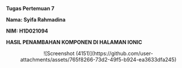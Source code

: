 **Tugas Pertemuan 7**

**Nama: Syifa Rahmadina**

**NIM: H1D021094**


**HASIL PENAMBAHAN KOMPONEN DI HALAMAN IONIC**

<p align="center">
 ![Screenshot (4151)](https://github.com/user-attachments/assets/765f8266-73d2-49f5-b924-ea3633dfa245)
</p>
